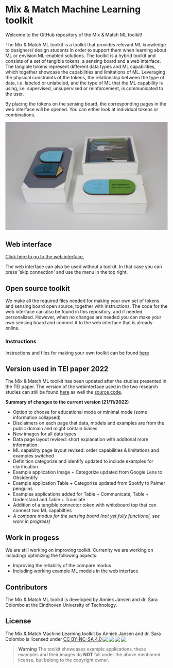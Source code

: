 # Mix & Match Machine Learning toolkit
Welcome to the GitHub repository of the Mix & Match ML toolkit!

The Mix & Match ML toolkit is a toolkit that provides relevant ML knowledge to designers/ design students in order to support them when learning about ML or envision ML-enabled solutions.
The toolkit is a hybrid toolkit and consists of a set of tangible tokens, a sensing board and a web interface. The tangible tokens represent different data types and ML capabilities, which together showcase the capabilities and limitations of ML.
Leveraging the physical constraints of the tokens, the relationship between the type of data, i.e. labeled or unlabeled, and the type of ML that the ML capability is using, i.e. supervised, unsupervised or reinforcement, is communicated to the user.

By placing the tokens on the sensing board, the corresponding pages in the web interface will be opened. You can either look at individual tokens or combinations. 


<img src="https://github.com/MixMatchMLtoolkit/.github/blob/main/allparts.jpg" alt="Photo of the toolkits with token box" width="600"/>

## Web interface
[Click here to go to the web interface.](https://mixmatchmltoolkit.github.io/)
<!--
<img src="https://github.com/MixMatchMLtoolkit/.github/blob/main/webinterface.JPG" alt="Photo of the toolkits with token box" width="600"/>
-->
The web interface can also be used without a toolkit. In that case you can press 'skip connection' and use the menu in the top right.

## Open source toolkit
We make all the required files needed for making your own set of tokens and sensing board open source, together with instructions. The code for the web interface can also be found in this repository, and if needed personalized.
However, when no changes are needed you can make your own sensing board and connect it to the web interface that is already online.


### Instructions
Instructions and files for making your own toolkit can be found [here](https://github.com/MixMatchMLtoolkit/DIY-toolkit)


## Version used in TEI paper 2022
The Mix & Match ML toolkit has been updated after the studies presented in the TEI paper. The version of the webinterface used in the two research studies can still be found [here](https://mixmatchmltoolkit.github.io/research/) as well the [source code](https://github.com/MixMatchMLtoolkit/MixMatchMLtoolkit.github.io/tree/main/research). 

<b>Summary of changes to the current version (21/11/2022)</b>
<ul>
<li>Option to choose for educational mode or minimal mode (some information collapsed) </li>
<li>Disclaimers on each page that data, models and examples are from the public domain and might contain biases </li>
<li>New images for all data types </li>
<li>Data page layout revised: short explanation with additonal more information </li>
<li>ML capablity  page layout revised: order capabilities & limitations and examples switched </li>
<li>Definition categorize and identify updated to include examples for clarification </li>
<li>Example application Image + Categorize updated from Google Lens to ObsIdentify  </li>
<li>Example application Table + Categorize updated from Spotify to Palmer penguins </li>
<li>Examples applications added for Table + Communicate, Table + Understand and Table + Translate </li>
<li>Addition of a tangible connector token with whiteboard top that can connect two ML capabilties </li>
<li><i>A compare modus for the sensing board (not yet fully functional, see work in progress)</i> </li>

</ul>

## Work in progess
We are still working on improving toolkit. Currenlty we are working on including/ optimizing the following aspects:
<ul>
<li>Improving the reliablity of the compare modus </li>
<li>Including working example ML models in the web interface</li>
</ul>

## Contributors
The Mix & Match ML toolkit is developed by Anniek Jansen and dr. Sara Colombo at the Eindhoven University of Technology.


## License
<p xmlns:cc="http://creativecommons.org/ns#" xmlns:dct="http://purl.org/dc/terms/"><span property="dct:title">The Mix & Match Machine Learning toolkit</span> by <span property="cc:attributionName">Anniek Jansen and dr. Sara Colombo</span> is licensed under <a href="http://creativecommons.org/licenses/by-nc-sa/4.0/?ref=chooser-v1" target="_blank" rel="license noopener noreferrer" style="display:inline-block;">CC BY-NC-SA 4.0<img style="height:22px!important;margin-left:3px;vertical-align:text-bottom;" src="https://mirrors.creativecommons.org/presskit/icons/cc.svg?ref=chooser-v1"><img style="height:22px!important;margin-left:3px;vertical-align:text-bottom;" src="https://mirrors.creativecommons.org/presskit/icons/by.svg?ref=chooser-v1"><img style="height:22px!important;margin-left:3px;vertical-align:text-bottom;" src="https://mirrors.creativecommons.org/presskit/icons/nc.svg?ref=chooser-v1"><img style="height:22px!important;margin-left:3px;vertical-align:text-bottom;" src="https://mirrors.creativecommons.org/presskit/icons/sa.svg?ref=chooser-v1"></a></p>

> **Warning**
The toolkit showcases example applications, these examples and their images do <b>NOT</b> fall under the above mentioned license, but belong to the copyright owner.

